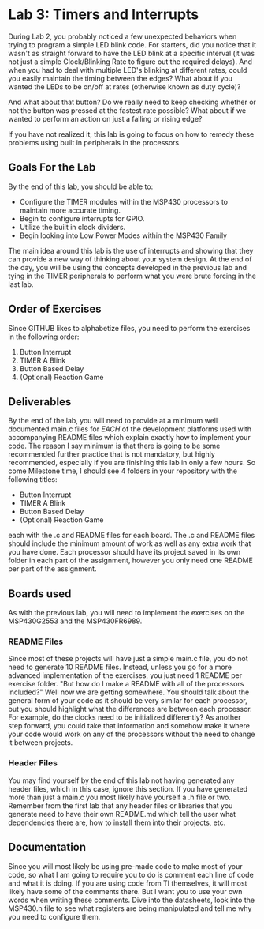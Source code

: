 # Lab 3: Timers and Interrupts
During Lab 2, you probably noticed a few unexpected behaviors when trying to program a simple LED blink code. For starters, did you notice that it wasn't as straight forward to have the LED blink at a specific interval (it was not just a simple Clock/Blinking Rate to figure out the required delays). And when you had to deal with multiple LED's blinking at different rates, could you easily maintain the timing between the edges? What about if you wanted the LEDs to be on/off at rates (otherwise known as duty cycle)?

And what about that button? Do we really need to keep checking whether or not the button was pressed at the fastest rate possible? What about if we wanted to perform an action on just a falling or rising edge?

If you have not realized it, this lab is going to focus on how to remedy these problems using built in peripherals in the processors.

## Goals For the Lab
By the end of this lab, you should be able to:
* Configure the TIMER modules within the MSP430 processors to maintain more accurate timing.
* Begin to configure interrupts for GPIO.
* Utilize the built in clock dividers.
* Begin looking into Low Power Modes within the MSP430 Family

The main idea around this lab is the use of interrupts and showing that they can provide a new way of thinking about your system design. At the end of the day, you will be using the concepts developed in the previous lab and tying in the TIMER peripherals to perform what you were brute forcing in the last lab.

## Order of Exercises
Since GITHUB likes to alphabetize files, you need to perform the exercises in the following order:
1. Button Interrupt
2. TIMER A Blink
3. Button Based Delay
4. (Optional) Reaction Game

## Deliverables
By the end of the lab, you will need to provide at a minimum well documented main.c files for *EACH* of the development platforms used with accompanying README files which explain exactly how to implement your code. The reason I say minimum is that there is going to be some recommended further practice that is not mandatory, but highly recommended, especially if you are finishing this lab in only a few hours. So come Milestone time, I should see 4 folders in your repository with the following titles:
* Button Interrupt
* TIMER A Blink
* Button Based Delay
* (Optional) Reaction Game

each with the .c and README files for each board. The .c and README files should include the minimum amount of work as well as any extra work that you have done. Each processor should have its project saved in its own folder in each part of the assignment, however you only need one README per part of the assignment.

## Boards used
As with the previous lab, you will need to implement the exercises on the MSP430G2553 and the MSP430FR6989. 

### README Files
Since most of these projects will have just a simple main.c file, you do not need to generate 10 README files. Instead, unless you go for a more advanced implementation of the exercises, you just need 1 README per exercise folder. "But how do I make a README with all of the processors included?" Well now we are getting somewhere. You should talk about the general form of your code as it should be very similar for each processor, but you should highlight what the differences are between each processor. For example, do the clocks need to be initialized differently? As another step forward, you could take that information and somehow make it where your code would work on any of the processors without the need to change it between projects.

### Header Files
You may find yourself by the end of this lab not having generated any header files, which in this case, ignore this section. If you have generated more than just a main.c you most likely have yourself a .h file or two. Remember from the first lab that any header files or libraries that you generate need to have their own README.md which tell the user what dependencies there are, how to install them into their projects, etc.

## Documentation
Since you will most likely be using pre-made code to make most of your code, so what I am going to require you to do is comment each line of code and what it is doing. If you are using code from TI themselves, it will most likely have some of the comments there. But I want you to use your own words when writing these comments. Dive into the datasheets, look into the MSP430.h file to see what registers are being manipulated and tell me why you need to configure them.
